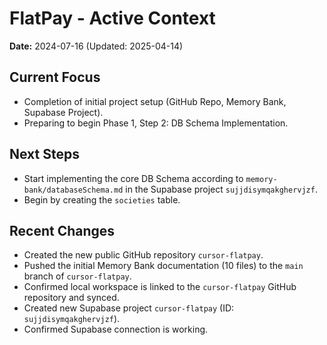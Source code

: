 # FlatPay - Active Context

**Date:** 2024-07-16 (Updated: 2025-04-14)

## Current Focus
*   Completion of initial project setup (GitHub Repo, Memory Bank, Supabase Project).
*   Preparing to begin Phase 1, Step 2: DB Schema Implementation.

## Next Steps
*   Start implementing the core DB Schema according to `memory-bank/databaseSchema.md` in the Supabase project `sujjdisymqakghervjzf`.
*   Begin by creating the `societies` table.

## Recent Changes
*   Created the new public GitHub repository `cursor-flatpay`.
*   Pushed the initial Memory Bank documentation (10 files) to the `main` branch of `cursor-flatpay`.
*   Confirmed local workspace is linked to the `cursor-flatpay` GitHub repository and synced.
*   Created new Supabase project `cursor-flatpay` (ID: `sujjdisymqakghervjzf`).
*   Confirmed Supabase connection is working.